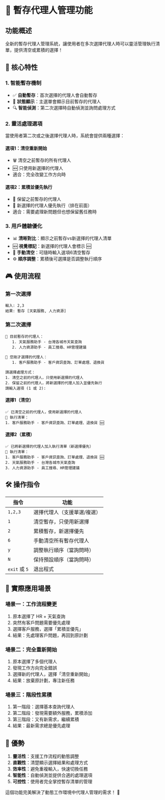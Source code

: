 # 🔄 暫存代理人管理功能

## 功能概述
全新的暫存代理人管理系統，讓使用者在多次選擇代理人時可以靈活管理執行清單，提供清空或累積的選擇！

## 🎯 核心特性

### 1. 智能暫存機制
- ✅ **自動暫存**：首次選擇的代理人會自動暫存
- 💾 **狀態顯示**：主選單會顯示目前暫存的代理人
- 🔍 **智能偵測**：第二次選擇時自動偵測並詢問處理方式

### 2. 靈活處理選項
當使用者第二次或之後選擇代理人時，系統會提供兩種選擇：

#### 選項1：清空重新開始
- 🗑️ 清空之前暫存的所有代理人
- 🆕 只使用新選擇的代理人
- 適合：完全改變工作方向時

#### 選項2：累積並優先執行
- 📝 保留之前暫存的代理人
- 🚀 新選擇的代理人優先執行（排在前面）
- 適合：需要處理新問題但也想保留舊任務時

### 3. 用戶體驗優化
- 📊 **清晰對比**：顯示之前暫存vs新選擇的代理人清單
- 🆕 **視覺標記**：新選擇的代理人會標示 🆕 
- 🧹 **手動清空**：可隨時輸入選項6清空暫存
- ⚙️ **順序調整**：累積後可選擇是否調整執行順序

## 🎮 使用流程

### 第一次選擇
```
輸入: 2,3
結果: 暫存 [天氣服務, 人力資源]
```

### 第二次選擇
```
💾 目前暫存的代理人：
   1. 天氣服務助手 - 台灣各城市天氣查詢
   2. 人力資源助手 - 員工搜尋、HR管理建議

📝 您剛才選擇的代理人：
   1. 客戶服務助手 - 客戶資訊查詢、訂單處理、退換貨

請選擇處理方式：
1. 清空之前的代理人，只使用新選擇的代理人
2. 保留之前的代理人，將新選擇的代理人加入並優先執行
請輸入選項 (1 或 2): 
```

#### 選擇1（清空）
```
✅ 已清空之前的代理人，使用新選擇的代理人
🔄 執行清單：
1. 客戶服務助手 - 客戶資訊查詢、訂單處理、退換貨 🆕
```

#### 選擇2（累積）
```
✅ 已將新選擇的代理人加入執行清單（新選擇優先）
🔄 執行清單：
1. 客戶服務助手 - 客戶資訊查詢、訂單處理、退換貨 🆕
2. 天氣服務助手 - 台灣各城市天氣查詢
3. 人力資源助手 - 員工搜尋、HR管理建議
```

## 🛠️ 操作指令

| 指令 | 功能 |
|------|------|
| `1,2,3` | 選擇代理人（支援單選/複選） |
| `1` | 清空暫存，只使用新選擇 |
| `2` | 累積暫存，新選擇優先 |
| `6` | 手動清空所有暫存代理人 |
| `y` | 調整執行順序（當詢問時） |
| `N` | 保持預設順序（當詢問時） |
| `exit` 或 `5` | 退出程式 |

## 🌟 實際應用場景

### 場景一：工作流程變更
1. 原本選擇了 HR + 天氣查詢
2. 突然有客戶問題需要優先處理
3. 選擇客戶服務，選擇「累積並優先」
4. 結果：先處理客戶問題，再回到原計劃

### 場景二：完全重新開始
1. 原本選擇了多個代理人
2. 發現工作方向完全錯誤
3. 選擇新的代理人，選擇「清空重新開始」
4. 結果：放棄原計劃，專注新任務

### 場景三：階段性累積
1. 第一階段：選擇基本查詢代理人
2. 第二階段：發現需要額外服務，累積添加
3. 第三階段：又有新需求，繼續累積
4. 結果：最新需求總是優先處理

## 🎯 優勢

1. **靈活性**：支援工作流程的動態調整
2. **直觀性**：清楚顯示選擇結果和處理方式
3. **效率性**：避免重複輸入，快速切換任務
4. **智能性**：自動偵測並提供合適的處理選項
5. **可控性**：使用者完全掌控暫存清單的管理

這個功能完美解決了動態工作環境中代理人管理的需求！ 🚀